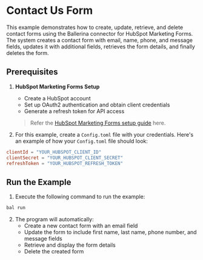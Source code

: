 # Contact Us Form

This example demonstrates how to create, update, retrieve, and delete contact forms using the Ballerina connector for HubSpot Marketing Forms. The system creates a contact form with email, name, phone, and message fields, updates it with additional fields, retrieves the form details, and finally deletes the form.

## Prerequisites

1. **HubSpot Marketing Forms Setup**
   - Create a HubSpot account
   - Set up OAuth2 authentication and obtain client credentials
   - Generate a refresh token for API access

   > Refer the [HubSpot Marketing Forms setup guide](https://github.com/ballerina-platform/module-ballerinax-hubspot.marketing.forms/blob/main/ballerina/README.md) here.

2. For this example, create a `Config.toml` file with your credentials. Here's an example of how your `Config.toml` file should look:

```toml
clientId = "YOUR_HUBSPOT_CLIENT_ID"
clientSecret = "YOUR_HUBSPOT_CLIENT_SECRET"
refreshToken = "YOUR_HUBSPOT_REFRESH_TOKEN"
```

## Run the Example

1. Execute the following command to run the example:

```bash
bal run
```

2. The program will automatically:
   - Create a new contact form with an email field
   - Update the form to include first name, last name, phone number, and message fields
   - Retrieve and display the form details
   - Delete the created form